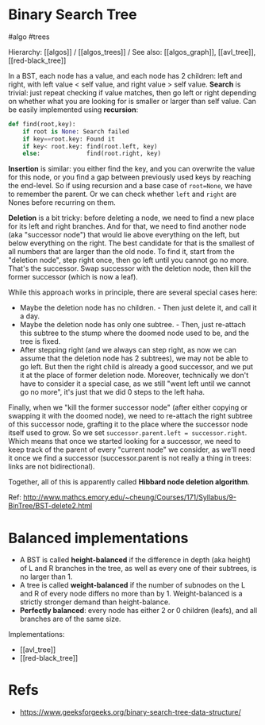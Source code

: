 # Binary Search Tree

#algo #trees

Hierarchy: [[algos]] / [[algos_trees]] /
See also: [[algos_graph]], [[avl_tree]], [[red-black_tree]]

In a BST, each node has a value, and each node has 2 children: left and right, with left value < self value, and right value > self value. **Search** is trivial: just repeat checking if value matches, then go left or right depending on whether what you are looking for is smaller or larger than self value. Can be easily implemented using **recursion**:

```python
def find(root,key):
    if root is None: Search failed
    if key==root.key: Found it
    if key< root.key: find(root.left, key)
    else:             find(root.right, key)
```

**Insertion** is similar: you either find the key, and you can overwrite the value for this node, or you find a gap between previously used keys by reaching the end-level. So if using recursion and a base case of `root=None`, we have to remember the parent. Or we can check whether `left` and `right` are Nones before recurring on them. 

**Deletion** is a bit tricky: before deleting a node, we need to find a new place for its left and right branches. And for that, we need to find another node (aka "successor node") that would lie above everything on the left, but below everything on the right. The best candidate for that is the smallest of all numbers that are larger than the old node. To find it, start from the "deletion node", step right once, then go left until you cannot go no more. That's the successor. Swap successor with the deletion node, then kill the former successor (which is now a leaf).

While this approach works in principle, there are several special cases here:
* Maybe the deletion node has no children. - Then just delete it, and call it a day.
* Maybe the deletion node has only one subtree. - Then, just re-attach this subtree to the stump where the doomed node used to be, and the tree is fixed.
* After stepping right (and we always can step right, as now we can assume that the deletion node has 2 subtrees), we may not be able to go left. But then the right child is already a good successor, and we put it at the place of former deletion node. Moreover, technically we don't have to consider it a special case, as we still "went left until we cannot go no more", it's just that we did 0 steps to the left haha.

Finally,  when we "kill the former successor node" (after either copying or swapping it with the doomed node), we need to re-attach the right subtree of this successor node, grafting it to the place where the successor node itself used to grow. So we set `successor.parent.left = successor.right`. Which means that once we started looking for a successor, we need to keep track of the parent of every "current node" we consider, as we'll need it once we find a successor (successor.parent is not really a thing in trees: links are not bidirectional).

Together, all of this is apparently called **Hibbard node deletion algorithm**.

Ref: http://www.mathcs.emory.edu/~cheung/Courses/171/Syllabus/9-BinTree/BST-delete2.html

# Balanced implementations

* A BST is called **height-balanced** if the difference in depth (aka height) of L and R branches in the tree, as well as every one of their subtrees, is no larger than 1. 
* A tree is called **weight-balanced** if the number of subnodes on the L and R of every node differs no more than by 1. Weight-balanced is a strictly stronger demand than height-balance. 
* **Perfectly balanced**: every node has either 2 or 0 children (leafs), and all branches are of the same size.

Implementations:
* [[avl_tree]]
* [[red-black_tree]]

# Refs

* https://www.geeksforgeeks.org/binary-search-tree-data-structure/